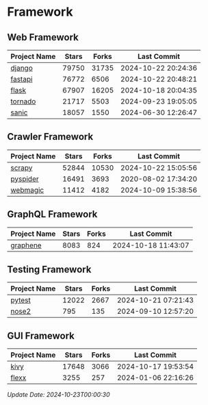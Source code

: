 # Framework

## Web Framework
| Project Name | Stars | Forks | Last Commit |
| ------------ | ----- | ----- | ----------- |
| [django](https://github.com/django/django) | 79750 | 31735 | 2024-10-22 20:24:36 |
| [fastapi](https://github.com/fastapi/fastapi) | 76772 | 6506 | 2024-10-22 20:48:21 |
| [flask](https://github.com/pallets/flask) | 67907 | 16205 | 2024-10-18 20:04:35 |
| [tornado](https://github.com/tornadoweb/tornado) | 21717 | 5503 | 2024-09-23 19:05:05 |
| [sanic](https://github.com/sanic-org/sanic) | 18057 | 1550 | 2024-06-30 12:26:47 |

## Crawler Framework
| Project Name | Stars | Forks | Last Commit |
| ------------ | ----- | ----- | ----------- |
| [scrapy](https://github.com/scrapy/scrapy) | 52844 | 10530 | 2024-10-22 15:05:56 |
| [pyspider](https://github.com/binux/pyspider) | 16491 | 3693 | 2020-08-02 17:34:20 |
| [webmagic](https://github.com/code4craft/webmagic) | 11412 | 4182 | 2024-10-09 15:38:56 |

## GraphQL Framework
| Project Name | Stars | Forks | Last Commit |
| ------------ | ----- | ----- | ----------- |
| [graphene](https://github.com/graphql-python/graphene) | 8083 | 824 | 2024-10-18 11:43:07 |

## Testing Framework
| Project Name | Stars | Forks | Last Commit |
| ------------ | ----- | ----- | ----------- |
| [pytest](https://github.com/pytest-dev/pytest) | 12022 | 2667 | 2024-10-21 07:21:43 |
| [nose2](https://github.com/nose-devs/nose2) | 795 | 135 | 2024-09-10 12:57:20 |

## GUI Framework
| Project Name | Stars | Forks | Last Commit |
| ------------ | ----- | ----- | ----------- |
| [kivy](https://github.com/kivy/kivy) | 17648 | 3066 | 2024-10-17 19:53:54 |
| [flexx](https://github.com/flexxui/flexx) | 3255 | 257 | 2024-01-06 22:16:26 |

*Update Date: 2024-10-23T00:00:30*
